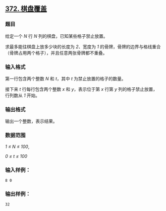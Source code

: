 ## [372. 棋盘覆盖](https://www.acwing.com/problem/content/374/)

### 题目

给定一个 *N* 行 *N* 列的棋盘，已知某些格子禁止放置。

求最多能往棋盘上放多少块的长度为 *2*、宽度为 *1* 的骨牌，骨牌的边界与格线重合（骨牌占用两个格子），并且任意两张骨牌都不重叠。

### 输入格式

第一行包含两个整数 *N* 和 *t*，其中 *t* 为禁止放置的格子的数量。

接下来 *t* 行每行包含两个整数 *x* 和 *y*，表示位于第 *x* 行第 *y* 列的格子禁止放置，行列数从 *1* 开始。

### 输出格式

输出一个整数，表示结果。

### 数据范围

*1 ≤ N ≤ 100*,

*0 ≤ t ≤ 100*

### 输入样例：

```
8 0
```

### 输出样例：

```
32
```
